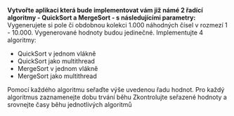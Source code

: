 **Vytvořte aplikaci která bude implementovat vám již námé 2 řadící algoritmy - QuickSort a MergeSort - s následujícími parametry:**
Vygenerujete si pole či obdobnou kolekci 1.000 náhodných čísel v rozmezí 1 - 10.000. Vygenerované hodnoty budou jedinečné.
Implementujte 4 algoritmy:
- QuickSort v jednom vlákně
- QuickSort jako multithread
- MergeSort v jednom vlákně
- MergeSort jako multithread

Pomocí každého algoritmu seřaďte výše uvedenou řadu hodnot.
Pro každý algoritmus zaznamenejte dobu trvání běhu
Zkontrolujte seřazené hodnoty a srovnejte časy běhu jednotlivých algoritmů